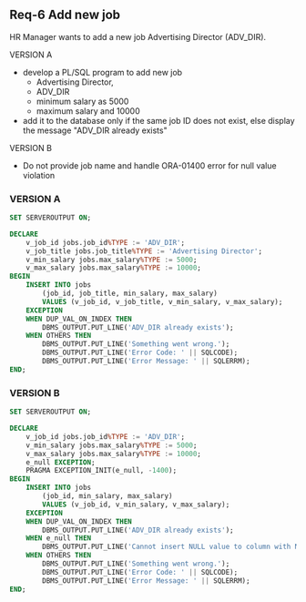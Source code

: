 
## Req-6 Add new job

HR Manager wants to add a new job Advertising Director (ADV_DIR).

VERSION A
- develop a PL/SQL program to add new job
    - Advertising Director, 
    - ADV_DIR 
    - minimum salary as 5000 
    - maximum salary and 10000
- add it to the database only if the same job ID does not exist, else display the message "ADV_DIR already exists"

VERSION B
- Do not provide job name and handle ORA-01400 error for null value violation

### VERSION A

```sql
SET SERVEROUTPUT ON;

DECLARE
    v_job_id jobs.job_id%TYPE := 'ADV_DIR';
    v_job_title jobs.job_title%TYPE := 'Advertising Director';
    v_min_salary jobs.max_salary%TYPE := 5000;
    v_max_salary jobs.max_salary%TYPE := 10000;
BEGIN
    INSERT INTO jobs 
        (job_id, job_title, min_salary, max_salary)
        VALUES (v_job_id, v_job_title, v_min_salary, v_max_salary);
    EXCEPTION
    WHEN DUP_VAL_ON_INDEX THEN
        DBMS_OUTPUT.PUT_LINE('ADV_DIR already exists');
    WHEN OTHERS THEN
        DBMS_OUTPUT.PUT_LINE('Something went wrong.');
        DBMS_OUTPUT.PUT_LINE('Error Code: ' || SQLCODE);
        DBMS_OUTPUT.PUT_LINE('Error Message: ' || SQLERRM);
END;
```

### VERSION B
```sql
SET SERVEROUTPUT ON;

DECLARE
    v_job_id jobs.job_id%TYPE := 'ADV_DIR';
    v_min_salary jobs.max_salary%TYPE := 5000;
    v_max_salary jobs.max_salary%TYPE := 10000;
    e_null EXCEPTION;
    PRAGMA EXCEPTION_INIT(e_null, -1400);
BEGIN
    INSERT INTO jobs 
        (job_id, min_salary, max_salary)
        VALUES (v_job_id, v_min_salary, v_max_salary);
    EXCEPTION
    WHEN DUP_VAL_ON_INDEX THEN
        DBMS_OUTPUT.PUT_LINE('ADV_DIR already exists');
    WHEN e_null THEN
        DBMS_OUTPUT.PUT_LINE('Cannot insert NULL value to column with NOT NULL constraint');
    WHEN OTHERS THEN
        DBMS_OUTPUT.PUT_LINE('Something went wrong.');
        DBMS_OUTPUT.PUT_LINE('Error Code: ' || SQLCODE);
        DBMS_OUTPUT.PUT_LINE('Error Message: ' || SQLERRM);
END;
```